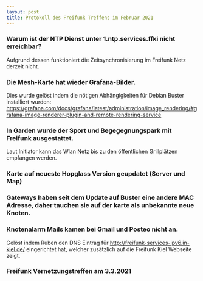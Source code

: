 ```yaml
---
layout: post                 
title: Protokoll des Freifunk Treffens im Februar 2021
---
```


   
### Warum ist der NTP Dienst unter 1.ntp.services.ffki nicht erreichbar? 
Aufgrund dessen funktioniert die Zeitsynchronisierung im Freifunk Netz derzeit nicht.

### Die Mesh-Karte hat wieder Grafana-Bilder.
Dies wurde gelöst indem die nötigen Abhängigkeiten für Debian Buster installiert wurden:
https://grafana.com/docs/grafana/latest/administration/image_rendering/#grafana-image-renderer-plugin-and-remote-rendering-service

### In Garden wurde der Sport und Begegegnungspark mit Freifunk ausgestattet.
Laut Initiator kann das Wlan Netz bis zu den öffentlichen Grillplätzen empfangen werden.

### Karte auf neueste Hopglass Version geupdatet (Server und Map)

### Gateways haben seit dem Update auf Buster eine andere MAC Adresse, daher tauchen sie auf der karte als unbekannte neue Knoten.

### Knotenalarm Mails kamen bei Gmail und Posteo nicht an.
Gelöst indem Ruben den DNS Eintrag für http://freifunk-services-ipv6.in-kiel.de/ eingerichtet hat, welcher zusätzlich auf die Freifunk Kiel Webseite zeigt.

### Freifunk Vernetzungstreffen am 3.3.2021
